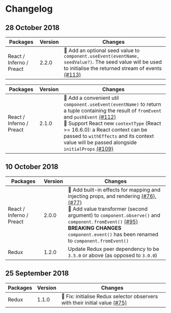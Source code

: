 <!-- prettier-ignore-start -->
# Changelog

## 28 October 2018

| Packages | Version | Changes |
| --- | --- | --- |
| React / Inferno / Preact | 2.2.0 | :rocket: Add an optional seed value to `component.useEvent(eventName, seedValue?)`. The seed value will be used to initialise the returned stream of events [(#113)](https://github.com/fanduel-oss/refract/pull/113) |

| Packages | Version | Changes |
| --- | --- | --- |
| React / Inferno / Preact | 2.1.0 | :rocket: Add a convenient util `component.useEvent(eventName)` to return a tuple containing the result of `fromEvent` and `pushEvent` [(#112)](https://github.com/fanduel-oss/refract/pull/112)<br>:rocket: Support React new `contextType` (React >= 16.6.0): a React context can be passed to `withEffects` and its context value will be passed alongside `initialProps` [(#109)](https://github.com/fanduel-oss/refract/pull/109) |

## 10 October 2018

| Packages | Version | Changes |
| --- | --- | --- |
| React / Inferno / Preact | 2.0.0 | :rocket: Add built-in effects for mapping and injecting props, and rendering [(#76)](https://github.com/fanduel-oss/refract/pull/76), [(#77)](https://github.com/fanduel-oss/refract/pull/77)<br>:rocket: Add value transformer (second argument) to `component.observe()` and `component.fromEvent()` [(#95)](https://github.com/fanduel-oss/refract/pull/95)<br>**BREAKING CHANGES** `component.event()` has been renamed to `component.fromEvent()` |
| Redux | 1.2.0 | Update Redux peer dependency to be `3.5.0` or above (as opposed to `3.0.0`) |

## 25 September 2018

| Packages | Version | Changes |
| --- | --- | --- |
| Redux | 1.1.0 | :bug: Fix: initialise Redux selector observers with their initial value [(#75)](https://github.com/fanduel-oss/refract/pull/75) |
<!-- prettier-ignore-end -->
